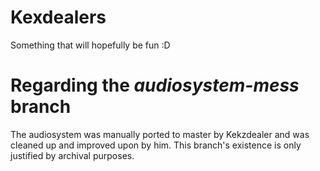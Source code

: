# Kexdealers
Something that will hopefully be fun :D

# Regarding the _audiosystem-mess_ branch
The audiosystem was manually ported to master by Kekzdealer and was cleaned up and improved upon by him. This branch's existence is only justified by archival purposes.

